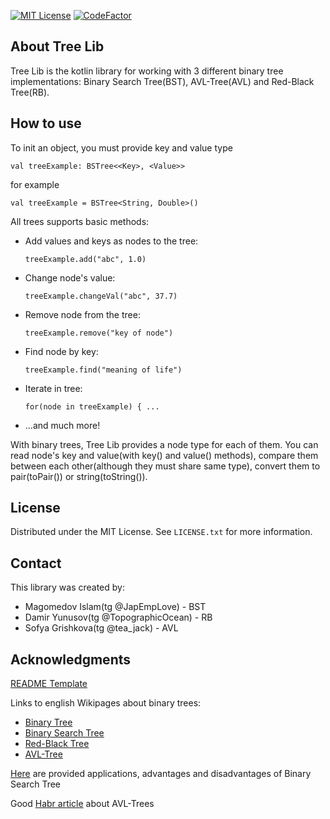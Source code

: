 [![MIT License](https://img.shields.io/badge/License-MIT-green.svg)](https://choosealicense.com/licenses/mit/) [![CodeFactor](https://www.codefactor.io/repository/github/spbu-coding-2023/trees-4/badge)](https://www.codefactor.io/repository/github/spbu-coding-2023/trees-4)

## About Tree Lib

Tree Lib is the kotlin library for working with 3 different binary tree implementations: Binary Search Tree(BST), AVL-Tree(AVL) and Red-Black Tree(RB).

## How to use
To init an object, you must provide key and value type
```
val treeExample: BSTree<<Key>, <Value>>
```
for example
```
val treeExample = BSTree<String, Double>()
```

All trees supports basic methods:
- Add values and keys as nodes to the tree:
  
  `treeExample.add("abc", 1.0)`
  
- Change node's value:
  
  `treeExample.changeVal("abc", 37.7)`
  
- Remove node from the tree:
  
  `treeExample.remove("key of node")`
  
- Find node by key:
  
  `treeExample.find("meaning of life")`
  
- Iterate in tree:
  
  `for(node in treeExample) { ...`
  
- ...and much more!

With binary trees, Tree Lib provides a node type for each of them. 
You can read node's key and value(with key() and value() methods), compare 
them between each other(although they must share same type), convert them to 
pair(toPair()) or string(toString()).

## License

Distributed under the MIT License. See `LICENSE.txt` for more information.

## Contact
This library was created by:
* Magomedov Islam(tg  @JapEmpLove) - BST
* Damir Yunusov(tg  @TopographicOcean) - RB
* Sofya Grishkova(tg  @tea_jack) - AVL

## Acknowledgments

[README Template](https://github.com/othneildrew/Best-README-Template)

Links to english Wikipages about binary trees:
* [Binary Tree](https://en.wikipedia.org/wiki/Binary_tree)
* [Binary Search Tree](https://en.wikipedia.org/wiki/Binary_search_tree)
* [Red-Black Tree](https://en.wikipedia.org/wiki/Red%E2%80%93black_tree)
* [AVL-Tree](https://en.wikipedia.org/wiki/AVL_tree)
  
[Here](https://www.geeksforgeeks.org/applications-advantages-and-disadvantages-of-binary-search-tree/) are provided applications, advantages and disadvantages of Binary Search Tree

Good [Habr article](https://habr.com/ru/articles/150732/) about AVL-Trees
